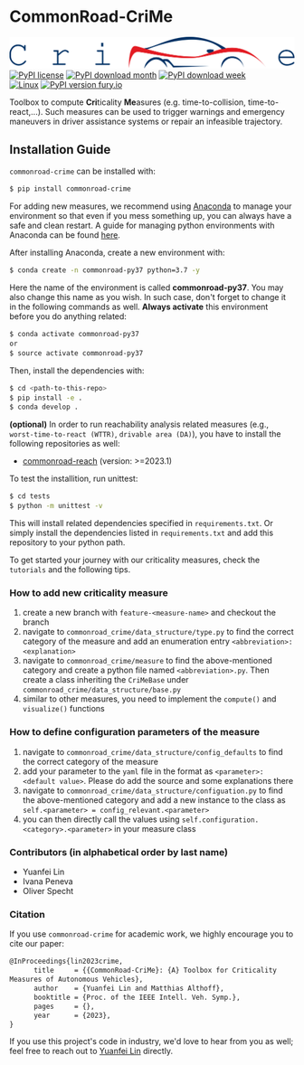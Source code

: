 # CommonRoad-CriMe
![image info](./docs/figures/CriMe-banner.png)
[![PyPI license](https://img.shields.io/pypi/l/commonroad-crime.svg?style=plastic)](https://pypi.python.org/pypi/commonroad-crime/)
[![PyPI download month](https://img.shields.io/pypi/dm/commonroad-crime.svg?style=plastic&label=PyPI%20downloads)](https://pypi.python.org/pypi/commonroad-crime/) 
[![PyPI download week](https://img.shields.io/pypi/dw/commonroad-crime.svg?style=plastic&label=PyPI%20downloads)](https://pypi.python.org/pypi/commonroad-crime/)<br>
[![Linux](https://svgshare.com/i/Zhy.svg?style=plastic)](https://svgshare.com/i/Zhy.svg)
[![PyPI version fury.io](https://badge.fury.io/py/commonroad-crime.svg?style=plastic)](https://pypi.python.org/pypi/commonroad-crime/)<br>

Toolbox to compute **Cri**ticality **Me**asures 
(e.g. time-to-collision, time-to-react,...). Such measures
can be used to trigger warnings and emergency maneuvers 
in driver assistance systems or repair an infeasible 
trajectory. 

## Installation Guide

`commonroad-crime` can be installed with:

``` bash
$ pip install commonroad-crime
```
For adding new measures, we recommend using [Anaconda](https://www.anaconda.com/) to manage your environment so that even if you mess something up, you can always have a safe and clean restart. A guide for managing python environments with Anaconda can be found [here](https://conda.io/projects/conda/en/latest/user-guide/tasks/manage-environments.html).

After installing Anaconda, create a new environment with:
``` bash
$ conda create -n commonroad-py37 python=3.7 -y
```

Here the name of the environment is called **commonroad-py37**. You may also change this name as you wish. In such case, don't forget to change it in the following commands as well. **Always activate** this environment before you do anything related:

```sh
$ conda activate commonroad-py37
or
$ source activate commonroad-py37
```
Then, install the dependencies with:

```sh
$ cd <path-to-this-repo>
$ pip install -e .
$ conda develop .
```
**(optional)** In order to run reachability analysis related measures 
(e.g., ``worst-time-to-react (WTTR)``, `drivable area (DA)`), you have to install the following repositories as well:

- [commonroad-reach](https://gitlab.lrz.de/tum-cps/commonroad-reach) (version: >=2023.1)

To test the installition, run unittest:
```bash
$ cd tests
$ python -m unittest -v
```

This will install related dependencies specified in `requirements.txt`. Or simply install the dependencies listed in `requirements.txt` and add this repository to your python path.

To get started your journey with our criticality measures, check the `tutorials` and the following tips.

### How to add new criticality measure
1. create a new branch with `feature-<measure-name>` and checkout the branch
2. navigate to `commonroad_crime/data_structure/type.py` to find the correct category of the measure and add an 
enumeration entry `<abbreviation>: <explanation>`
3. navigate to `commonroad_crime/measure` to find the above-mentioned category and create a python file named
`<abbreviation>.py`. Then create a class inheriting the `CriMeBase` under `commonroad_crime/data_structure/base.py`
4. similar to other measures, you need to implement the `compute()` and `visualize()` functions

### How to define configuration parameters of the measure
1. navigate to `commonroad_crime/data_structure/config_defaults` to find the correct category of the measure
2. add your parameter to the `yaml` file in the format as `<parameter>: <default value>`. Please do add the source
and some explanations there
3. navigate to `commonroad_crime/data_structure/configuation.py` to find the above-mentioned category and add a new 
instance to the class as `self.<parameter> = config_relevant.<parameter>`
4. you can then directly call the values using `self.configuration.<category>.<parameter>` in your measure class

### Contributors (in alphabetical order by last name)
- Yuanfei Lin
- Ivana Peneva
- Oliver Specht

### Citation
If you use `commonroad-crime` for academic work, we highly encourage you to cite our paper:
```text
@InProceedings{lin2023crime,
      title     = {{CommonRoad-CriMe}: {A} Toolbox for Criticality Measures of Autonomous Vehicles},
      author    = {Yuanfei Lin and Matthias Althoff},
      booktitle = {Proc. of the IEEE Intell. Veh. Symp.},     
      pages     = {}, 
      year      = {2023},
}
```
If you use this project's code in industry, we'd love to hear from you as well; 
feel free to reach out to [Yuanfei Lin](mailto:yuanfei.lin@tum.de) directly.
